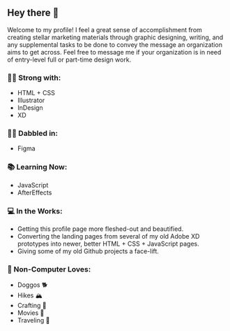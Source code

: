 ## Hey there 👋

Welcome to my profile! I feel a great sense of accomplishment from creating stellar marketing materials through graphic designing, writing, and any supplemental tasks to be done to convey the message an organization aims to get across. Feel free to message me if your organization is in need of entry-level full or part-time design work. 

### 💪🏼 Strong with:

<div display="flex">

- HTML + CSS
- Illustrator
- InDesign
- XD

</div>

### 👍🏼 Dabbled in:

<div display="flex">

- Figma

</div>

### 📚 Learning Now:

<div display="flex">

- JavaScript
- AfterEffects
  
</div>

### 💻 In the Works:

- Getting this profile page more fleshed-out and beautified.
- Converting the landing pages from several of my old Adobe XD prototypes into newer, better HTML + CSS + JavaScript pages.
- Giving some of my old Github projects a face-lift. 

### 🥰 Non-Computer Loves:

- Doggos 🐕
- Hikes 🏔
- Crafting 🎨
- Movies 🍿
- Traveling 🗽
